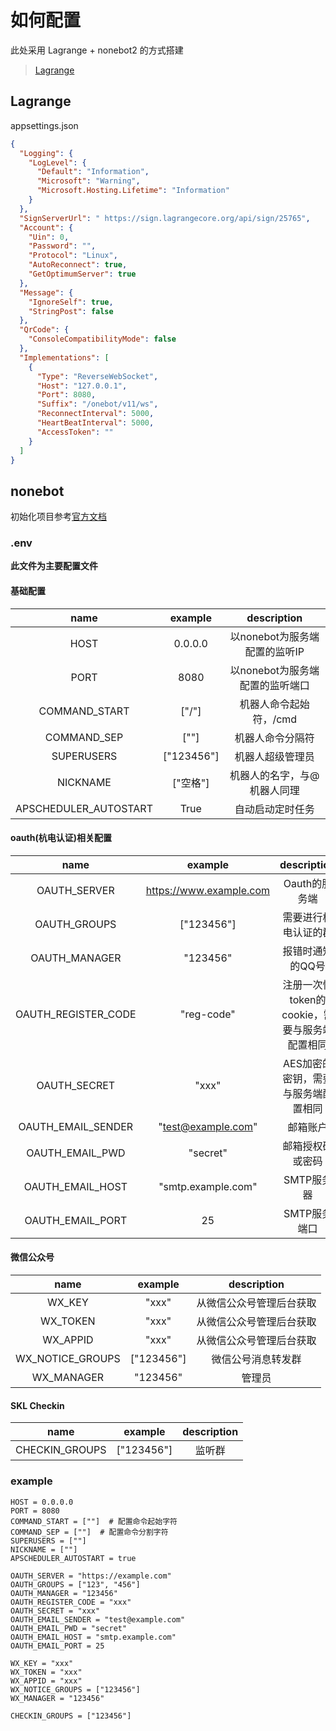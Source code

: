 # 如何配置

此处采用 Lagrange + nonebot2 的方式搭建
> [Lagrange](https://github.com/KonataDev/Lagrange.Core)

## Lagrange

appsettings.json

```json
{
  "Logging": {
    "LogLevel": {
      "Default": "Information",
      "Microsoft": "Warning",
      "Microsoft.Hosting.Lifetime": "Information"
    }
  },
  "SignServerUrl": " https://sign.lagrangecore.org/api/sign/25765",
  "Account": {
    "Uin": 0,
    "Password": "",
    "Protocol": "Linux",
    "AutoReconnect": true,
    "GetOptimumServer": true
  },
  "Message": {
    "IgnoreSelf": true,
    "StringPost": false
  },
  "QrCode": {
    "ConsoleCompatibilityMode": false
  },
  "Implementations": [
    {
      "Type": "ReverseWebSocket",
      "Host": "127.0.0.1",
      "Port": 8080,
      "Suffix": "/onebot/v11/ws",
      "ReconnectInterval": 5000,
      "HeartBeatInterval": 5000,
      "AccessToken": ""
    }
  ]
}
```

## nonebot

初始化项目参考[官方文档](https://v2.nonebot.dev)

### .env

__此文件为主要配置文件__

#### 基础配置

|         name          |  example   |     description     |
|:---------------------:|:----------:|:-------------------:|
|         HOST          |  0.0.0.0   | 以nonebot为服务端配置的监听IP |
|         PORT          |    8080    | 以nonebot为服务端配置的监听端口 |
|     COMMAND_START     |   ["/"]    |    机器人命令起始符，/cmd    |
|      COMMAND_SEP      |    [""]    |      机器人命令分隔符       |
|      SUPERUSERS       | ["123456"] |      机器人超级管理员       |
|       NICKNAME        |   ["空格"]   |   机器人的名字，与@机器人同理    |
| APSCHEDULER_AUTOSTART |    True    |      自动启动定时任务       |

#### oauth(杭电认证)相关配置

|        name         |         example         |         description          |
|:-------------------:|:-----------------------:|:----------------------------:|
|    OAUTH_SERVER     | https://www.example.com |          Oauth的服务端           |
|    OAUTH_GROUPS     |       ["123456"]        |          需要进行杭电认证的群          |
|    OAUTH_MANAGER    |        "123456"         |          报错时通知的QQ号           |
| OAUTH_REGISTER_CODE |       "reg-code"        | 注册一次性token的cookie，需要与服务端配置相同 |
|    OAUTH_SECRET     |          "xxx"          |     AES加密的密钥，需要与服务端配置相同      |
| OAUTH_EMAIL_SENDER  |   "test@example.com"    |             邮箱账户             |
|   OAUTH_EMAIL_PWD   |        "secret"         |           邮箱授权码或密码           |
|  OAUTH_EMAIL_HOST   |   "smtp.example.com"    |           SMTP服务器            |
|  OAUTH_EMAIL_PORT   |           25            |           SMTP服务端口           |

#### 微信公众号

|       name       |  example   | description  |
|:----------------:|:----------:|:------------:|
|      WX_KEY      |   "xxx"    | 从微信公众号管理后台获取 |
|     WX_TOKEN     |   "xxx"    | 从微信公众号管理后台获取 |
|     WX_APPID     |   "xxx"    | 从微信公众号管理后台获取 |
| WX_NOTICE_GROUPS | ["123456"] |  微信公号消息转发群   |
|    WX_MANAGER    |  "123456"  |     管理员      |

#### SKL Checkin

|      name      |  example   | description |
|:--------------:|:----------:|:-----------:|
| CHECKIN_GROUPS | ["123456"] |     监听群     |

### example

```
HOST = 0.0.0.0
PORT = 8080
COMMAND_START = [""]  # 配置命令起始字符
COMMAND_SEP = [""]  # 配置命令分割字符
SUPERUSERS = [""]
NICKNAME = [""]
APSCHEDULER_AUTOSTART = true

OAUTH_SERVER = "https://example.com"
OAUTH_GROUPS = ["123", "456"]
OAUTH_MANAGER = "123456"
OAUTH_REGISTER_CODE = "xxx"
OAUTH_SECRET = "xxx"
OAUTH_EMAIL_SENDER = "test@example.com"
OAUTH_EMAIL_PWD = "secret"
OAUTH_EMAIL_HOST = "smtp.example.com"
OAUTH_EMAIL_PORT = 25

WX_KEY = "xxx"
WX_TOKEN = "xxx"
WX_APPID = "xxx"
WX_NOTICE_GROUPS = ["123456"]
WX_MANAGER = "123456"

CHECKIN_GROUPS = ["123456"]  
```
